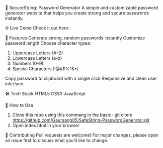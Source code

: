 🔐 SecureString: Password Generator
A simple and customizable password generator website that helps you create strong and secure passwords instantly.

🌐 Live Demo
Check it out here:- 

🚀 Features
Generate strong, random passwords instantly
Customize password length
Choose character types:
1. Uppercase Letters (A–Z)
2. Lowercase Letters (a–z)
3. Numbers (0–9)
4. Special Characters (!@#$%^&*)

Copy password to clipboard with a single click
Responsive and clean user interface

🛠 Tech Stack
HTML5
CSS3
JavaScript

📂 How to Use
1. Clone this repo using this commang in the bash:- git clone https://github.com/Gauraang05/SafeString-PasswordGenerator.git
2. Open index.html in your browser

🙌 Contributing
Pull requests are welcome! For major changes, please open an issue first to discuss what you’d like to change.
